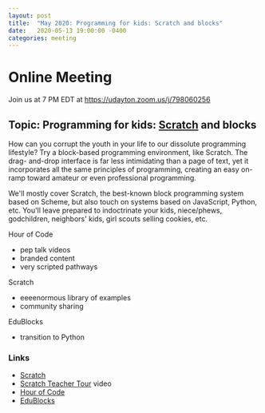 ```yaml
---
layout: post
title:  "May 2020: Programming for kids: Scratch and blocks" 
date:   2020-05-13 19:00:00 -0400
categories: meeting
---
```


# Online Meeting 

Join us at 7 PM EDT at https://udayton.zoom.us/j/798060256

## Topic: Programming for kids: [Scratch](https://scratch.mit.edu/) and blocks 

How can you corrupt the youth in your life to our 
dissolute programming lifestyle?  Try a block-based
programming environment, like Scratch.  The drag- 
and-drop interface is far less intimidating 
than a page of text, yet it incorporates all the same 
principles of programming, creating an easy on-ramp 
toward amateur or even professional programming.  

We'll mostly cover Scratch, the best-known block 
programming system based on Scheme, but also touch on 
systems based on JavaScript, Python, etc.
You'll leave prepared to indoctrinate your kids, 
niece/phews, godchildren, neighbors' kids, girl scouts 
selling cookies, etc.

Hour of Code 
  - pep talk videos 
  - branded content
  - very scripted pathways

Scratch 
  - eeeenormous library of examples
  - community sharing 

EduBlocks 
  - transition to Python 

### Links 

- [Scratch](https://scratch.mit.edu/)
- [Scratch Teacher Tour](https://www.youtube.com/watch?v=sLElcRjLgDo) video
- [Hour of Code](https://hourofcode.com/us)
- [EduBlocks](https://edublocks.org/) 
